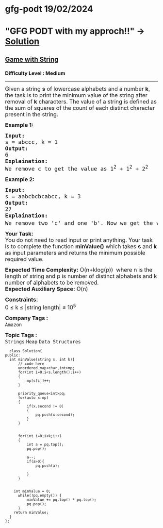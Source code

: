 # gfg-podt 19/02/2024
# "GFG PODT  with my approch!!"  -> [Solution](https://github.com/theprince29/gfg-podt/blob/main/Medium/Game%20with%20String/game-with-string.cpp)

<h2><a href="https://www.geeksforgeeks.org/problems/game-with-string4100/1">Game with String</a></h2><h3>Difficulty Level : Medium</h3><hr><div class="problems_problem_content__Xm_eO"><p><span style="font-size: 18px;">Given a string <strong>s</strong> of lowercase alphabets and a number <strong>k</strong>, the task is to print the minimum value of the string after removal of <strong>k</strong> characters. The value of a string is defined as the sum of squares of the count of each distinct character present in the string.</span>&nbsp;</p>
<p><strong><span style="font-size: 18px;">Example 1:</span></strong></p>
<pre><span style="font-size: 18px;"><strong>Input:</strong> <br>s = abccc, k = 1
<strong>Output:</strong> <br>6
<strong>Explaination:
</strong>We remove c to get the value as 1<sup>2</sup></span><span style="font-size: 18px;"> + 1<sup>2</sup></span><span style="font-size: 18px;"> + 2<sup>2</sup></span>
</pre>
<p><strong><span style="font-size: 18px;">Example 2:</span></strong></p>
<pre><span style="font-size: 18px;"><strong>Input: <br></strong>s = aabcbcbcabcc, k = 3
<strong>Output:</strong> <br>27
<strong>Explaination:</strong> <br>We remove two 'c' and one 'b'. Now we get the value as 3<sup>2 </sup>+ 3<sup>2</sup> + 3<sup>2</sup>.</span></pre>
<p><span style="font-size: 18px;"><strong>Your Task:</strong><br>You do not need to read input or print anything. Your task is to complete the function <strong>minValue()</strong> which takes <strong>s</strong> and <strong>k</strong> as input parameters and returns the minimum possible required value.</span></p>
<p><span style="font-size: 18px;"><strong>Expected Time Complexity:</strong> O(n+klog(p))&nbsp; where n is the length of string and p is number of distinct alphabets and k number of alphabets to be removed.&nbsp;<br><strong>Expected Auxiliary Space:</strong> O(n)</span></p>
<p><span style="font-size: 18px;"><strong>Constraints:</strong><br>0 ≤ k ≤ |string length| ≤ 10<sup>5</sup></span></p></div><p><span style=font-size:18px><strong>Company Tags : </strong><br><code>Amazon</code>&nbsp;<br><p><span style=font-size:18px><strong>Topic Tags : </strong><br><code>Strings</code>&nbsp;<code>Heap</code>&nbsp;<code>Data Structures</code>&nbsp;
  
  ```
    class Solution{
public:
    int minValue(string s, int k){
        // code here
        unordered_map<char,int>mp;
        for(int i=0;i<s.length();i++)
        {
            mp[s[i]]++;
        }
        
        priority_queue<int>pq;
        for(auto x:mp)
        {
            if(x.second != 0)
            {
                pq.push(x.second);
            }
        }
        
        
        for(int i=0;i<k;i++)
        {
            int a = pq.top();
            pq.pop();
            
            a--;
            if(a>0){
                pq.push(a);
                
            }
        }
        
        
      int minValue = 0;
        while(!pq.empty()) {
            minValue += pq.top() * pq.top();
            pq.pop();
        }
      return minValue;  
    }
};
  ```
